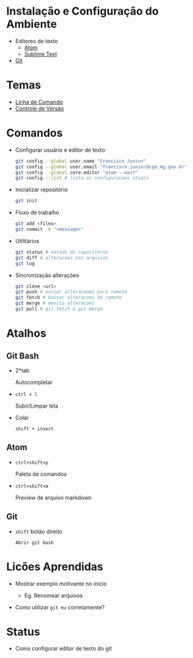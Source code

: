 # Instalação e Configuração do Ambiente

* Editores de texto
  * [Atom](https://atom.io/)
  * [Sublime Text](https://www.sublimetext.com/)
* [Git](https://git-scm.com/download/)

# Temas

* [Linha de Comando](http://swcarpentry.github.io/shell-novice/)
* [Controle de Versão](http://swcarpentry.github.io/git-novice/)

# Comandos

* Configurar usuário e editor de texto
  ```bash
  git config --global user.name "Francisco Junior"
  git config --global user.email "francisco.junior@cge.mg.gov.br"
  git config --global core.editor "atom --wait"
  git config --list # lista as configuracoes atuais
  ```

* Inicializar repositório
  ```bash
  git init
  ```

* Fluxo de trabalho

  ```bash
  git add <files>
  git commit -m "<message>"
  ```

* Utilitários

  ```bash
  git status # estado do repositório
  git diff # alteracoes nos arquivos
  git log
  ```

* Sincronização alterações

  ```bash
  git clone <url>
  git push # enviar alteracaoes para remote
  git fetch # baixar alteracoes do remote
  git merge # mescla alteracoes
  git pull # git fetch & git merge
  ```

# Atalhos

## Git Bash

* 2*tab

    Autocompletar

* `ctrl + l`

    Subir/Limpar tela

* Colar

    ```
    shift + insert
    ```


## Atom

* `ctrl+shift+p`

    Paleta de comandos

* `ctrl+shift+m`

    Preview de arquivo markdown

## Git

* `shift` botão direito

      Abrir git bash


# Licões Aprendidas

* Mostrar exemplo motivante no inicio
  * Eg. Renomear arquivos

* Como utilizar `git mv` corretamente?

# Status

* Como configurar editor de texto do git
